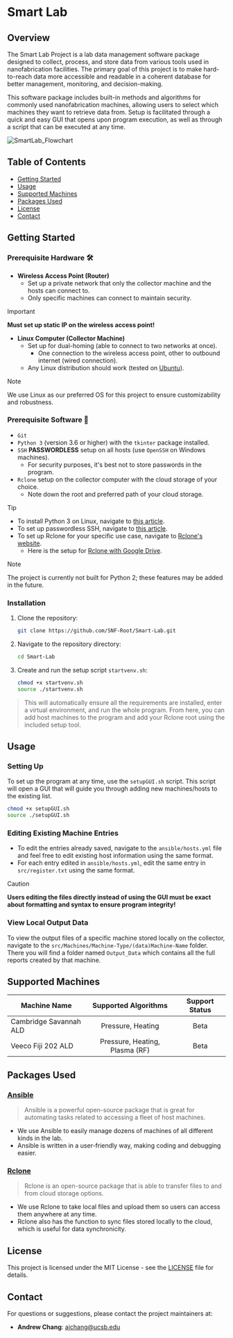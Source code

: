 # Smart Lab

## Overview

The Smart Lab Project is a lab data management software package designed to collect, process, and store data from various tools used in nanofabrication facilities. The primary goal of this project is to make hard-to-reach data more accessible and readable in a coherent database for better management, monitoring, and decision-making.

This software package includes built-in methods and algorithms for commonly used nanofabrication machines, allowing users to select which machines they want to retrieve data from. Setup is facilitated through a quick and easy GUI that opens upon program execution, as well as through a script that can be executed at any time.

![SmartLab_Flowchart](https://github.com/user-attachments/assets/f7f04656-9825-4226-8dd7-7646ddcf4272)

## Table of Contents
- [Getting Started](#getting-started)
- [Usage](#usage)
- [Supported Machines](#supported-machines)
- [Packages Used](#packages-used)
- [License](#license)
- [Contact](#contact)

## Getting Started

### Prerequisite Hardware :hammer_and_wrench:

- **Wireless Access Point (Router)**
  - Set up a private network that only the collector machine and the hosts can connect to.
  - Only specific machines can connect to maintain security.
> [!IMPORTANT]
> **Must set up static IP on the wireless access point!**

- **Linux Computer (Collector Machine)**
  - Set up for dual-homing (able to connect to two networks at once).
    - One connection to the wireless access point, other to outbound internet (wired connection).
  - Any Linux distribution should work (tested on [Ubuntu](https://ubuntu.com/download)).

> [!NOTE]
> We use Linux as our preferred OS for this project to ensure customizability and robustness.

### Prerequisite Software :floppy_disk:

- `Git`
- `Python 3` (version 3.6 or higher) with the `tkinter` package installed.
- `SSH` **PASSWORDLESS** setup on all hosts (use `OpenSSH` on Windows machines).
  - For security purposes, it's best not to store passwords in the program.
- `Rclone` setup on the collector computer with the cloud storage of your choice.
  - Note down the root and preferred path of your cloud storage.

> [!TIP]
> * To install Python 3 on Linux, navigate to [this article](https://docs.python-guide.org/starting/install3/linux/).
> * To set up passwordless SSH, navigate to [this article](https://linuxize.com/post/how-to-setup-passwordless-ssh-login/).
> * To set up Rclone for your specific use case, navigate to [Rclone's website](https://rclone.org/install/).
>   - Here is the setup for [Rclone with Google Drive](https://rclone.org/drive/).

> [!NOTE]
> The project is currently not built for Python 2; these features may be added in the future.

### Installation

1. Clone the repository:
   ```sh
   git clone https://github.com/SNF-Root/Smart-Lab.git
   ```
2. Navigate to the repository directory:
   ```sh
   cd Smart-Lab
   ```
3. Create and run the setup script `startvenv.sh`:
   ```sh
   chmod +x startvenv.sh
   source ./startvenv.sh
   ```

> This will automatically ensure all the requirements are installed, enter a virtual environment, and run the whole program. From here, you can add host machines to the program and add your Rclone root using the included setup tool.

## Usage

### Setting Up

To set up the program at any time, use the `setupGUI.sh` script. This script will open a GUI that will guide you through adding new machines/hosts to the existing list.

```sh
chmod +x setupGUI.sh
source ./setupGUI.sh
```

### Editing Existing Machine Entries

* To edit the entries already saved, navigate to the `ansible/hosts.yml` file and feel free to edit existing host information using the same format.
* For each entry edited in `ansible/hosts.yml`, edit the same entry in `src/register.txt` using the same format.

> [!CAUTION]
> **Users editing the files directly instead of using the GUI must be exact about formatting and syntax to ensure program integrity!**

### View Local Output Data

To view the output files of a specific machine stored locally on the collector, navigate to the `src/Machines/Machine-Type/(data)Machine-Name` folder. There you will find a folder named `Output_Data` which contains all the full reports created by that machine.

## Supported Machines

| Machine Name | Supported Algorithms | Support Status |
| --- | :---: | :---: |
| Cambridge Savannah ALD | Pressure, Heating | Beta |
| Veeco Fiji 202 ALD | Pressure, Heating, Plasma (RF) | Beta |

## Packages Used

### [Ansible](https://www.ansible.com/)

> Ansible is a powerful open-source package that is great for automating tasks related to accessing a fleet of host machines.
* We use Ansible to easily manage dozens of machines of all different kinds in the lab.
* Ansible is written in a user-friendly way, making coding and debugging easier.

### [Rclone](https://rclone.org/)
> Rclone is an open-source package that is able to transfer files to and from cloud storage options.
* We use Rclone to take local files and upload them so users can access them anywhere at any time.
* Rclone also has the function to sync files stored locally to the cloud, which is useful for data synchronicity.

## License

This project is licensed under the MIT License - see the [LICENSE](LICENSE) file for details.

## Contact

For questions or suggestions, please contact the project maintainers at:
- **Andrew Chang**: ajchang@ucsb.edu
